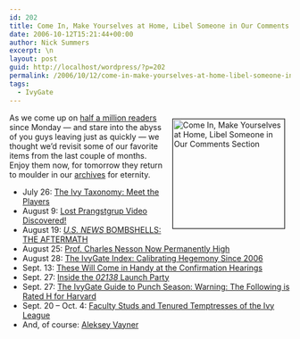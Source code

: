 ```yaml
---
id: 202
title: Come In, Make Yourselves at Home, Libel Someone in Our Comments Section
date: 2006-10-12T15:21:44+00:00
author: Nick Summers
excerpt: \n
layout: post
guid: http://localhost/wordpress/?p=202
permalink: /2006/10/12/come-in-make-yourselves-at-home-libel-someone-in-our-comments-section/
tags:
  - IvyGate
---
```

<img width="200" vspace="10" hspace="10" height="196" border="1" align="right" src="http://www.ivygateblog.com/wp-content/uploads/2006/10/simg-t-of55589woek6.jpg?rm_____djewcvglx" alt="Come In, Make Yourselves at Home, Libel Someone in Our Comments Section" />As we come up on [half a million readers](http://www.ivygateblog.com/tags/aleksey_vayner/) since Monday &#8212; and stare into the abyss of you guys leaving just as quickly &#8212; we thought we&#8217;d revisit some of our favorite items from the last couple of months. Enjoy them now, for tomorrow they return to moulder in our [archives](http://www.ivygateblog.com/index.html) for eternity.

  * July 26: [The Ivy Taxonomy: Meet the Players](http://www.ivygateblog.com/2006/07/do_you_know_who_youre_dealing.html)
  * August 9: [Lost Prangstgrup Video Discovered!](http://www.ivygateblog.com/2006/08/lost_prangstgrup_video_discovered.html)
  * August 19: [_U.S. NEWS_ BOMBSHELLS: THE AFTERMATH](http://www.ivygateblog.com/2006/08/us_news_bombshell_the_aftermath.html)
  * August 25: [Prof. Charles Nesson Now Permanently High](http://www.ivygateblog.com/2006/08/prof_charles_nesson_now_permanently_high.html)
  * August 28: [The IvyGate Index: Calibrating Hegemony Since 2006](http://www.ivygateblog.com/2006/08/the_ivygate_index_calibrating_hegemony_since_2006_1.html)
  * Sept. 13: [These Will Come in Handy at the Confirmation Hearings](http://www.ivygateblog.com/2006/09/these_will_come_in_handy_at_the_confirmation_hearings.html)
  * Sept. 27: [Inside the _02138_ Launch Party](http://www.ivygateblog.com/2006/09/inside_the_02138_launch_party.html)
  * Sept. 27: [The IvyGate Guide to Punch Season: Warning: The Following is Rated H for Harvard](http://www.ivygateblog.com/2006/09/the_ivygate_guide_to_punch_season.html)
  * Sept. 20 &#8211; Oct. 4: [Faculty Studs and Tenured Temptresses of the Ivy League](http://www.ivygateblog.com/faculty_studs_and_tenured_temptresses_of_the_ivy_league/)
  * And, of course:&nbsp;[Aleksey Vayner](http://www.ivygateblog.com/tags/aleksey_vayner/)